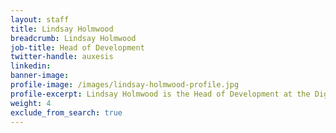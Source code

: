 ```yaml
---
layout: staff
title: Lindsay Holmwood
breadcrumb: Lindsay Holmwood
job-title: Head of Development
twitter-handle: auxesis
linkedin:
banner-image:
profile-image: /images/lindsay-holmwood-profile.jpg
profile-excerpt: Lindsay Holmwood is the Head of Development at the Digital Transformation Office.
weight: 4
exclude_from_search: true
---
```


